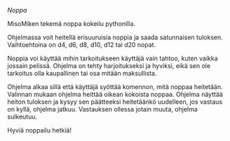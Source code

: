 *Noppa*

MisoMiken tekemä noppa kokeilu pythonilla.

Ohjelmassa voit heitellä erisuuruisia noppia ja saada satunnaisen tuloksen.
  Vaihtoehtoina on d4, d6, d8, d10, d12 tai d20 nopat.

Noppia voi käyttää mihin tarkoitukseen käyttäjä vain tahtoo, kuten vaikka jossain pelissä.
  Ohjelma on tehty harjoitukseksi ja hyviksi, eikä sen ole tarkoitus olla kaupallinen tai osa mitään maksullista.

  Ohjelma alkaa sillä että käyttäjä syöttää komennon, mitä noppaa heitetään. Valinnan mukaan ohjelma heittää oikean kokoista noppaa.
    Ohjelma näyttää heiton tuloksen ja kysyy sen päätteeksi heitetäänkö uudelleen, jos vastaus on kyllä, ohjelma jatkuu.
    Vastauksen ollessa jotain muuta, ohjelma sulkeutuu.

Hyviä noppailu hetkiä!
